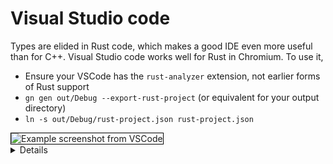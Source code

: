 # Visual Studio code

Types are elided in Rust code, which makes a good IDE even more useful than for
C++. Visual Studio code works well for Rust in Chromium. To use it,

- Ensure your VSCode has the `rust-analyzer` extension, not earlier forms of
  Rust support
- `gn gen out/Debug --export-rust-project` (or equivalent for your output
  directory)
- `ln -s out/Debug/rust-project.json rust-project.json`

<img src="vscode.png" style="border: 1px solid black;" alt="Example screenshot from VSCode">

<details>

A demo of some of the code annotation and exploration features of rust-analyzer
might be beneficial if the audience are naturally skeptical of IDEs.

The following steps may help with the demo (but feel free to instead use a piece
of Chromium-related Rust that you are most familiar with):

- Open `components/qr_code_generator/qr_code_generator_ffi_glue.rs`
- Place the cursor over the `QrCode::new` call (around line 26) in
  `qr_code_generator_ffi_glue.rs
- Demo **show documentation** (typical bindings: vscode = ctrl k i; vim/CoC =
  K).
- Demo **go to definition** (typical bindings: vscode = F12; vim/CoC = g d).
  (This will take you to `//third_party/rust/.../qr_code-.../src/lib.rs`.)
- Demo **outline** and navigate to the `QrCode::with_bits` method (around line
  164; the outline is in the file explorer pane in vscode; typical vim/CoC
  bindings = space o)
- Demo **type annotations** (there are quote a few nice examples in the
  `QrCode::with_bits` method)

It may be worth pointing out that `gn gen ... --export-rust-project` will need
to be rerun after editing `BUILD.gn` files (which we will do a few times
throughout the exercises in this session).

</details>

